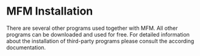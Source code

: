 # MFM Installation

There are several other programs used together with MFM.  All other programs can be downloaded and used for free.  For detailed information about the installation of third-party programs please consult the according documentation.

